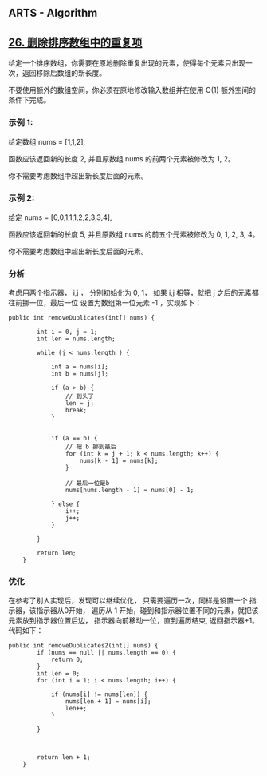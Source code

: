 ## ARTS - Algorithm
## [26. 删除排序数组中的重复项](https://leetcode-cn.com/problems/remove-duplicates-from-sorted-array/description/)

给定一个排序数组，你需要在原地删除重复出现的元素，使得每个元素只出现一次，返回移除后数组的新长度。

不要使用额外的数组空间，你必须在原地修改输入数组并在使用 O(1) 额外空间的条件下完成。

### 示例 1:

给定数组 nums = [1,1,2], 

函数应该返回新的长度 2, 并且原数组 nums 的前两个元素被修改为 1, 2。 

你不需要考虑数组中超出新长度后面的元素。
### 示例 2:

给定 nums = [0,0,1,1,1,2,2,3,3,4],

函数应该返回新的长度 5, 并且原数组 nums 的前五个元素被修改为 0, 1, 2, 3, 4。

你不需要考虑数组中超出新长度后面的元素。

### 分析
考虑用两个指示器， i,j ， 分别初始化为 0, 1， 如果 i,j 相等，就把 j 之后的元素都往前挪一位，最后一位 设置为数组第一位元素 -1  ，实现如下：

```
public int removeDuplicates(int[] nums) {

        int i = 0, j = 1;
        int len = nums.length;

        while (j < nums.length ) {

            int a = nums[i];
            int b = nums[j];

            if (a > b) {
                // 到头了
                len = j;
                break;
            }


            if (a == b) {
                // 把 b 挪到最后
                for (int k = j + 1; k < nums.length; k++) {
                    nums[k - 1] = nums[k];
                }

                // 最后一位是b
                nums[nums.length - 1] = nums[0] - 1;

            } else {
                i++;
                j++;
            }

        }
       
        return len;
    }

```

### 优化
在参考了别人实现后，发现可以继续优化， 只需要遍历一次，同样是设置一个 指示器，该指示器从0开始，
遍历从 1 开始，碰到和指示器位置不同的元素，就把该元素放到指示器位置后边， 指示器向前移动一位，直到遍历结束, 返回指示器+1。代码如下：

```
public int removeDuplicates2(int[] nums) {
        if (nums == null || nums.length == 0) {
            return 0;
        }
        int len = 0;
        for (int i = 1; i < nums.length; i++) {

            if (nums[i] != nums[len]) {
                nums[len + 1] = nums[i];
                len++;
            }

        }


               
        return len + 1;
    }

```



